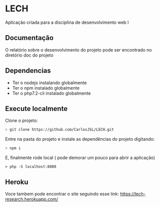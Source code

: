 # LECH
Aplicação criada para a disciplina de desenvolvimento web I

## Documentação
O relatório sobre o desenvolvimento do projeto pode ser encontrado no diretório doc do projeto

## Dependencias
- Ter o nodejs instalando globalmente
- Ter o npm instalado globalmente
- Ter o php7.2-cli instalado globalmente

## Execute localmente

Clone o projeto:
```sh
> git clone https://github.com/CarlosJSL/LECH.git
```

Entre na pasta do projeto e instale as dependências do projeto digitando:
```sh
> npm i
```

E, finalmente rode local ( pode demorar um pouco para abrir a aplicação)

```
> php -S localhost:8000
```

## Heroku
Voce tambem pode encontrar o site seguindo esse link: https://lech-research.herokuapp.com/

